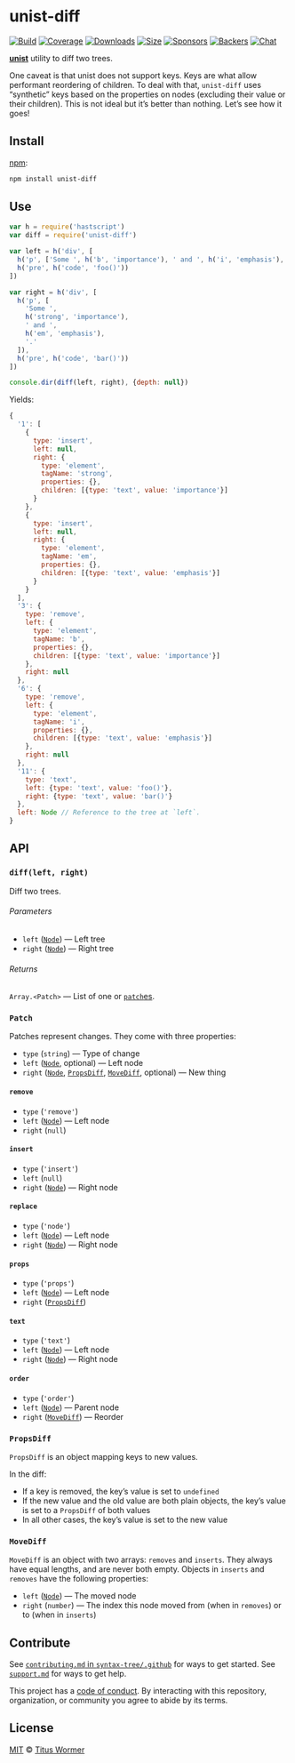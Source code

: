 # unist-diff

[![Build][build-badge]][build]
[![Coverage][coverage-badge]][coverage]
[![Downloads][downloads-badge]][downloads]
[![Size][size-badge]][size]
[![Sponsors][sponsors-badge]][collective]
[![Backers][backers-badge]][collective]
[![Chat][chat-badge]][chat]

[**unist**][unist] utility to diff two trees.

One caveat is that unist does not support keys.
Keys are what allow performant reordering of children.
To deal with that, `unist-diff` uses “synthetic” keys based on the properties
on nodes (excluding their value or their children).
This is not ideal but it’s better than nothing.
Let’s see how it goes!

## Install

[npm][]:

```sh
npm install unist-diff
```

## Use

```js
var h = require('hastscript')
var diff = require('unist-diff')

var left = h('div', [
  h('p', ['Some ', h('b', 'importance'), ' and ', h('i', 'emphasis'), '.']),
  h('pre', h('code', 'foo()'))
])

var right = h('div', [
  h('p', [
    'Some ',
    h('strong', 'importance'),
    ' and ',
    h('em', 'emphasis'),
    '.'
  ]),
  h('pre', h('code', 'bar()'))
])

console.dir(diff(left, right), {depth: null})
```

Yields:

```js
{
  '1': [
    {
      type: 'insert',
      left: null,
      right: {
        type: 'element',
        tagName: 'strong',
        properties: {},
        children: [{type: 'text', value: 'importance'}]
      }
    },
    {
      type: 'insert',
      left: null,
      right: {
        type: 'element',
        tagName: 'em',
        properties: {},
        children: [{type: 'text', value: 'emphasis'}]
      }
    }
  ],
  '3': {
    type: 'remove',
    left: {
      type: 'element',
      tagName: 'b',
      properties: {},
      children: [{type: 'text', value: 'importance'}]
    },
    right: null
  },
  '6': {
    type: 'remove',
    left: {
      type: 'element',
      tagName: 'i',
      properties: {},
      children: [{type: 'text', value: 'emphasis'}]
    },
    right: null
  },
  '11': {
    type: 'text',
    left: {type: 'text', value: 'foo()'},
    right: {type: 'text', value: 'bar()'}
  },
  left: Node // Reference to the tree at `left`.
}
```

## API

### `diff(left, right)`

Diff two trees.

###### Parameters

*   `left` ([`Node`][node])
    — Left tree
*   `right` ([`Node`][node])
    — Right tree

###### Returns

`Array.<Patch>` — List of one or [`patch`es][patch].

### `Patch`

Patches represent changes.
They come with three properties:

*   `type` (`string`)
    — Type of change
*   `left` ([`Node`][node], optional)
    — Left node
*   `right` ([`Node`][node], [`PropsDiff`][propsdiff], [`MoveDiff`][movediff],
    optional)
    — New thing

#### `remove`

*   `type` (`'remove'`)
*   `left` ([`Node`][node])
    — Left node
*   `right` (`null`)

#### `insert`

*   `type` (`'insert'`)
*   `left` (`null`)
*   `right` ([`Node`][node])
    — Right node

#### `replace`

*   `type` (`'node'`)
*   `left` ([`Node`][node])
    — Left node
*   `right` ([`Node`][node])
    — Right node

#### `props`

*   `type` (`'props'`)
*   `left` ([`Node`][node])
    — Left node
*   `right` ([`PropsDiff`][propsdiff])

#### `text`

*   `type` (`'text'`)
*   `left` ([`Node`][node])
    — Left node
*   `right` ([`Node`][node])
    — Right node

#### `order`

*   `type` (`'order'`)
*   `left` ([`Node`][node])
    — Parent node
*   `right` ([`MoveDiff`][movediff])
    — Reorder

### `PropsDiff`

`PropsDiff` is an object mapping keys to new values.

In the diff:

*   If a key is removed, the key’s value is set to `undefined`
*   If the new value and the old value are both plain objects, the key’s
    value is set to a `PropsDiff` of both values
*   In all other cases, the key’s value is set to the new value

### `MoveDiff`

`MoveDiff` is an object with two arrays: `removes` and `inserts`.
They always have equal lengths, and are never both empty.
Objects in `inserts` and `removes` have the following properties:

*   `left` ([`Node`][node]) — The moved node
*   `right` (`number`)
    — The index this node moved from (when in `removes`) or to (when in
    `inserts`)

## Contribute

See [`contributing.md` in `syntax-tree/.github`][contributing] for ways to get
started.
See [`support.md`][support] for ways to get help.

This project has a [code of conduct][coc].
By interacting with this repository, organization, or community you agree to
abide by its terms.

## License

[MIT][license] © [Titus Wormer][author]

<!-- Definitions -->

[build-badge]: https://img.shields.io/travis/syntax-tree/unist-diff.svg

[build]: https://travis-ci.org/syntax-tree/unist-diff

[coverage-badge]: https://img.shields.io/codecov/c/github/syntax-tree/unist-diff.svg

[coverage]: https://codecov.io/github/syntax-tree/unist-diff

[downloads-badge]: https://img.shields.io/npm/dm/unist-diff.svg

[downloads]: https://www.npmjs.com/package/unist-diff

[size-badge]: https://img.shields.io/bundlephobia/minzip/unist-diff.svg

[size]: https://bundlephobia.com/result?p=unist-diff

[sponsors-badge]: https://opencollective.com/unified/sponsors/badge.svg

[backers-badge]: https://opencollective.com/unified/backers/badge.svg

[collective]: https://opencollective.com/unified

[chat-badge]: https://img.shields.io/badge/chat-spectrum-7b16ff.svg

[chat]: https://spectrum.chat/unified/syntax-tree

[npm]: https://docs.npmjs.com/cli/install

[license]: license

[author]: https://wooorm.com

[contributing]: https://github.com/syntax-tree/.github/blob/HEAD/contributing.md

[support]: https://github.com/syntax-tree/.github/blob/HEAD/support.md

[coc]: https://github.com/syntax-tree/.github/blob/HEAD/code-of-conduct.md

[unist]: https://github.com/syntax-tree/unist

[node]: https://github.com/syntax-tree/unist#node

[patch]: #patch

[propsdiff]: #propsdiff

[movediff]: #movediff
